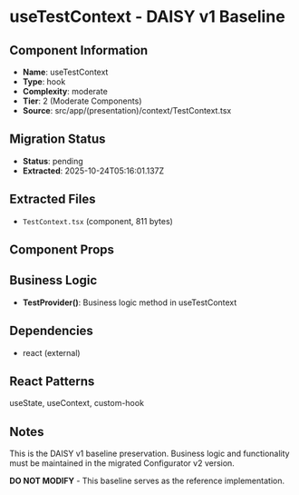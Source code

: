 # useTestContext - DAISY v1 Baseline

## Component Information

- **Name**: useTestContext
- **Type**: hook
- **Complexity**: moderate
- **Tier**: 2 (Moderate Components)
- **Source**: src/app/(presentation)/context/TestContext.tsx

## Migration Status

- **Status**: pending
- **Extracted**: 2025-10-24T05:16:01.137Z

## Extracted Files

- `TestContext.tsx` (component, 811 bytes)

## Component Props



## Business Logic

- **TestProvider()**: Business logic method in useTestContext

## Dependencies

- react (external)

## React Patterns

useState, useContext, custom-hook

## Notes

This is the DAISY v1 baseline preservation. Business logic and functionality
must be maintained in the migrated Configurator v2 version.

**DO NOT MODIFY** - This baseline serves as the reference implementation.
